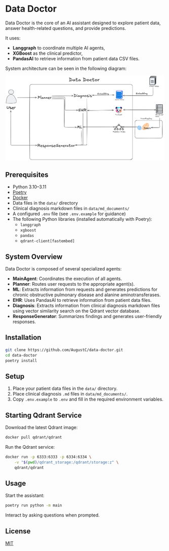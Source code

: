# Data Doctor

Data Doctor is the core of an AI assistant designed to explore patient data, answer health-related questions, and provide predictions.

It uses:
- **Langgraph** to coordinate multiple AI agents,
- **XGBoost** as the clinical predictor,
- **PandasAI** to retrieve information from patient data CSV files.

System architecture can be seen in the following diagram:

![Data Doctor Diagram](diagram.png)

## Prerequisites

- Python 3.10–3.11
- [Poetry](https://python-poetry.org/docs/#installation)
- [Docker](https://docs.docker.com/get-docker/)
- Data files in the `data/` directory
- Clinical diagnosis markdown files in `data/md_documents/`
- A configured `.env` file (see `.env.example` for guidance)
- The following Python libraries (installed automatically with Poetry):
  - `langgraph`
  - `xgboost`
  - `pandas`
  - `qdrant-client[fastembed]`

## System Overview

Data Doctor is composed of several specialized agents:

- **MainAgent**: Coordinates the execution of all agents.
- **Planner**: Routes user requests to the appropriate agent(s).
- **ML**: Extracts information from requests and generates predictions for chronic obstructive pulmonary disease and alanine aminotransferases.
- **EHR**: Uses PandasAI to retrieve information from patient data files.
- **Diagnosis**: Extracts information from clinical diagnosis markdown files using vector similarity search on the Qdrant vector database.
- **ResponseGenerator**: Summarizes findings and generates user-friendly responses.

## Installation

```bash
git clone https://github.com/AugustC/data-doctor.git
cd data-doctor
poetry install
```

## Setup

1. Place your patient data files in the `data/` directory.
2. Place clinical diagnosis `.md` files in `data/md_documents/`.
3. Copy `.env.example` to `.env` and fill in the required environment variables.

## Starting Qdrant Service

Download the latest Qdrant image:

```bash
docker pull qdrant/qdrant
```

Run the Qdrant service:

```bash
docker run -p 6333:6333 -p 6334:6334 \
    -v "$(pwd)/qdrant_storage:/qdrant/storage:z" \
    qdrant/qdrant
```

## Usage

Start the assistant:

```bash
poetry run python -m main
```

Interact by asking questions when prompted.

## License

[MIT](LICENSE)
